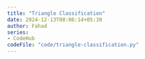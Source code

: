 ```yaml
---
title: "Triangle Classification"
date: 2024-12-13T08:06:14+05:30
author: Fahad
series:
- CodeHub
codeFile: "code/triangle-classification.py"
---
```

